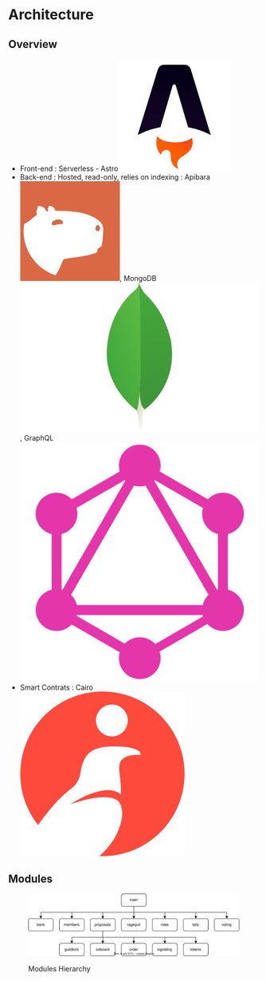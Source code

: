 # Architecture

## Overview

* Front-end : Serverless - Astro<img src="../.gitbook/assets/astro.png" alt="" data-size="line">
* Back-end : Hosted, read-only, relies on indexing : Apibara <img src="../.gitbook/assets/apibara (1).png" alt="" data-size="line">, MongoDB<img src="../.gitbook/assets/MongoDB.jpg" alt="" data-size="line">, GraphQL<img src="../.gitbook/assets/GraphQL.png" alt="" data-size="line">
* Smart Contrats : Cairo <img src="../.gitbook/assets/cairo.svg" alt="" data-size="line">&#x20;

## Modules

<figure><img src="../.gitbook/assets/modulesDAO.drawio.svg" alt=""><figcaption><p>Modules Hierarchy</p></figcaption></figure>
